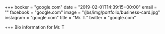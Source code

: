 +++
booker = "google.com"
date = "2019-02-01T14:39:15+00:00"
email = ""
facebook = "google.com"
image = "/jbs/img/portfolio/business-card.jpg"
instagram = "google.com"
title = "Mr. T."
twitter = "google.com"

+++
Bio information for Mr. T